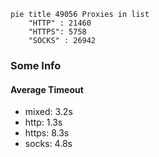 
```mermaid
pie title 49056 Proxies in list
    "HTTP" : 21460
    "HTTPS": 5758
    "SOCKS" : 26942
```

### Some Info
#### Average Timeout

- mixed: 3.2s
- http: 1.3s
- https: 8.3s
- socks: 4.8s